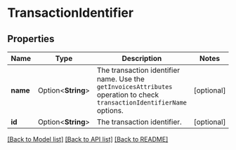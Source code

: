 # TransactionIdentifier

## Properties

Name | Type | Description | Notes
------------ | ------------- | ------------- | -------------
**name** | Option<**String**> | The transaction identifier name. Use the `getInvoicesAttributes` operation to check `transactionIdentifierName` options. | [optional]
**id** | Option<**String**> | The transaction identifier. | [optional]

[[Back to Model list]](../README.md#documentation-for-models) [[Back to API list]](../README.md#documentation-for-api-endpoints) [[Back to README]](../README.md)


